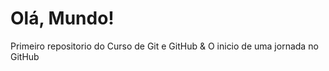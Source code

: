 # Olá, Mundo!

 Primeiro repositorio do Curso de Git e GitHub
                        &
O inicio de uma jornada no GitHub
